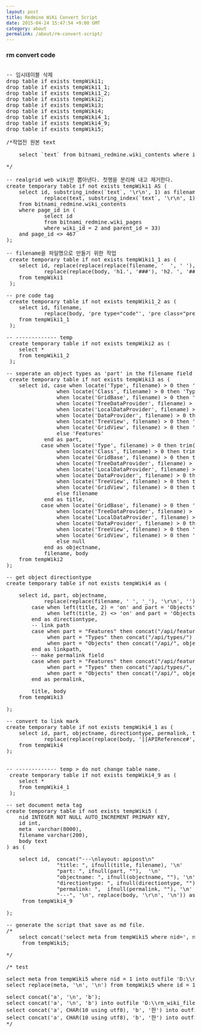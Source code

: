 ```yaml
---
layout: post
title: Redmine WiKi Convert Script
date: 2015-04-24 15:47:54 +9:00 GMT
category: about
permalink: /about/rm-convert-script/
---
```


### rm convert code

<pre class="prettyprint">

-- 임시테이블 삭제
drop table if exists tempWiki1;
drop table if exists tempWiki1_1;
drop table if exists tempWiki1_2;
drop table if exists tempWiki2;
drop table if exists tempWiki3;
drop table if exists tempWiki4;
drop table if exists tempWiki4_1;
drop table if exists tempWiki4_9;
drop table if exists tempWiki5;

/*작업전 원본 text

    select `text` from bitnami_redmine.wiki_contents where id = 34 into outfile 'D:\\rm_wiki_files\\origine_32.md' CHARACTER SET utf8;;
    
*/

-- realgrid web wiki만 뽑아낸다. 첫행을 분리해 내고 제거한다.
create temporary table if not exists tempWiki1 AS (
    select id, substring_index(`text`, '\r\n', 1) as filename, 
            replace(text, substring_index(`text`, '\r\n', 1), '') as body
    from bitnami_redmine.wiki_contents
    where page_id in (
            select id 
            from bitnami_redmine.wiki_pages
            where wiki_id = 2 and parent_id = 33)
    and page_id <> 467
);

-- filename을 파일명으로 만들기 위한 작업
 create temporary table if not exists tempWiki1_1 as (
    select id, replace(replace(replace(filename, '  ', ' '), 'h1. ', ''), 'h2. ', '') filename, 
            replace(replace(body, 'h1.', '###'), 'h2. ', '#### ') body
    from tempWiki1
 );

-- pre code tag
 create temporary table if not exists tempWiki1_2 as (
    select id, filename, 
            replace(body, 'pre type="code"', 'pre class="prettyprint"') body
    from tempWiki1_1
 );

-- ------------- temp
 create temporary table if not exists tempWiki2 as (
    select *
    from tempWiki1_2
 );

-- seperate an object types as 'part' in the filename field
 create temporary table if not exists tempWiki3 as (
    select id, case when locate('Type', filename) > 0 then 'Types'
                when locate('Class', filename) > 0 then 'Types'
                when locate('GridBase', filename) > 0 then 'Objects'
                when locate('TreeDataProvider', filename) > 0 then 'Objects'
                when locate('LocalDataProvider', filename) > 0 then 'Objects'
                when locate('DataProvider', filename) > 0 then 'Objects'
                when locate('TreeView', filename) > 0 then 'Objects'
                when locate('GridView', filename) > 0 then 'Objects'
                else 'Features'
            end as part, 
           case when locate('Type', filename) > 0 then trim(replace(filename, ' Type', ''))
                when locate('Class', filename) > 0 then trim(replace(filename, 'Class', ''))
                when locate('GridBase', filename) > 0 then trim(replace(filename, 'GridBase', ''))
                when locate('TreeDataProvider', filename) > 0 then trim(replace(filename, 'TreeDataProvider', ''))
                when locate('LocalDataProvider', filename) > 0 then trim(replace(filename, 'LocalDataProvider', ''))
                when locate('DataProvider', filename) > 0 then trim(replace(filename, 'DataProvider', ''))
                when locate('TreeView', filename) > 0 then trim(replace(filename, 'TreeView', ''))
                when locate('GridView', filename) > 0 then trim(replace(filename, 'GridView', ''))
                else filename
            end as title, 
           case when locate('GridBase', filename) > 0 then 'GridBase'
                when locate('TreeDataProvider', filename) > 0 then 'TreeDataProvider'
                when locate('LocalDataProvider', filename) > 0 then 'LocalDataProvider'
                when locate('DataProvider', filename) > 0 then 'DataProvider'
                when locate('TreeView', filename) > 0 then 'TreeView'
                when locate('GridView', filename) > 0 then 'GridView'
                else null
            end as objectname, 
            filename, body
    from tempWiki2
);

-- get object directiontype
create temporary table if not exists tempWiki4 as (
    
    select id, part, objectname, 
            replace(replace(filename, ' ', '_'), '\r\n', '') as filename, 
        case when left(title, 2) = 'on' and part = 'Objects' then 'Callback'
             when left(title, 2) <> 'on' and part = 'Objects' then 'Function'
        end as directiontype,
        -- link path
        case when part = "Features" then concat("/api/features/")
             when part = "Types" then concat("/api/types/")
             when part = "Objects" then concat("/api/", objectname, "/")
        end as linkpath,
        -- make permalink field
        case when part = "Features" then concat("/api/features/", title, "/")
             when part = "Types" then concat("/api/types/", title, "/")
             when part = "Objects" then concat("/api/", objectname, "/", title, "/")
        end as permalink,

        title, body
    from tempWiki3

);

-- convert to link mark
create temporary table if not exists tempWiki4_1 as (
    select id, part, objectname, directiontype, permalink, title, filename, linkpath,
            replace(replace(replace(body, '[[APIReference#', '[['), '[[', '['), ']]', concat('](', linkpath, ')'))  body
    from tempWiki4
);


-- ------------- temp > do not change table name.
 create temporary table if not exists tempWiki4_9 as (
    select *
    from tempWiki4_1
 );

-- set document meta tag
create temporary table if not exists tempWiki5 (
    nid INTEGER NOT NULL AUTO_INCREMENT PRIMARY KEY,
    id int,
    meta  varchar(8000),
    filename varchar(200),
    body text
) as (

    select id,  concat("---\nlayout: apipost\n"
                "title: ", ifnull(title, filename), '\n'
                "part: ", ifnull(part, ""),  '\n'
                "objectname: ", ifnull(objectname, ""), '\n'
                "directiontype: ", ifnull(directiontype, ""), '\n'
                "permalink: ",  ifnull(permalink, ""), '\n'
                "---", '\n', replace(body, '\r\n', '\n')) as meta, filename, body
     from tempWiki4_9

);

-- generate the script that save as md file.
/*
    select concat('select meta from tempWiki5 where nid=', nid, ' into outfile ''D:\\\\rm_wiki_files\\\\', replace(filename, '\r\n', ''), '.md'' CHARACTER SET utf8;')
     from tempWiki5;

*/

/* test

select meta from tempWiki5 where nid = 1 into outfile 'D:\\rm_wiki_files\\outfile_test1.md' CHARACTER SET utf8;
select replace(meta, '\n', '\n') from tempWiki5 where id = 1 into outfile 'D:\\rm_wiki_files\\outfile_test2.md' CHARACTER SET utf8;

select concat('a', '\n', 'b');
select concat('a', '\n', 'b') into outfile 'D:\\rm_wiki_files\\outfile_test1.md' CHARACTER SET utf8;
select concat('a', CHAR(10 using utf8), 'b', '한') into outfile 'D:\\rm_wiki_files\\outfile_test2.md' CHARACTER SET utf8;
select concat('a', CHAR(10 using utf8), 'b', '한') into outfile 'D:\\rm_wiki_files\\outfile_test3.md' CHARACTER SET utf8 LINES TERMINATED BY '\n';
*/
</pre> 